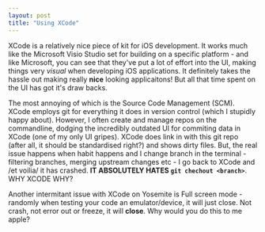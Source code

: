 ```yaml
---
layout: post
title: "Using XCode"
---
```


XCode is a relatively nice piece of kit for iOS development. It works much like the Microsoft Visio Studio set for building on a specific platform - and like Microsoft, you can see that they've put a lot of effort into the UI, making things very *visual* when developing iOS applications. It definitely takes the hassle out making really **nice** looking applicaitons! But all that time spent on the UI has got it's draw backs.

The most annoying of which is the Source Code Management (SCM). XCode employs git for everything it does in version control (which I stupidly happy about). However, I often create and manage repos on the commandline, dodging the incredibly outdated UI for commiting data in XCode (one of my only UI gripes). XCode does link in with this git repo (after all, it should be standardised right?) and shows dirty files. But, the real issue happens when habit happens and I change branch in the terminal -
filtering branches, merging upstream changes etc - I go back to XCode and /et voilia/ it has crashed. **IT ABSOLUTELY HATES `git chechout <branch>`**. WHY XCODE WHY?

Another intermitant issue with XCode on Yosemite is Full screen mode - randomly when testing your code an emulator/device, it will just close. Not crash, not error out or freeze, it will **close**. Why would you do this to me apple?
